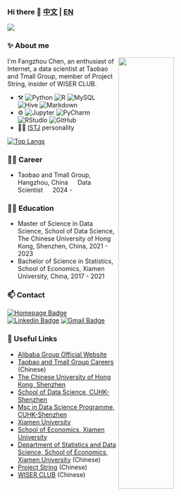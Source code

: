### Hi there 👋 [中文](https://github.com/rogerchenfz/rogerchenfz/blob/main/README.md) | [EN](https://github.com/rogerchenfz/rogerchenfz/blob/main/README-EN.md)

![](https://visitor-badge.laobi.icu/badge?page_id=rogerchenfz.visitor-badge)

### ✨ About me

[<img align="right" width="50%" src="https://github-readme-stats.vercel.app/api?username=rogerchenfz&include_all_commits=true&count_private=true&show_icons=true">](https://github.com/anuraghazra/github-readme-stats)

I'm Fangzhou Chen, an enthusiast of Internet, a data scientist at Taobao and Tmall Group, member of Project String, insider of WISER CLUB.

-   :hammer_and_pick:
    ![Python](https://img.shields.io/badge/-Python-lightgrey?style=plastic&logo=python)
    ![R](https://img.shields.io/badge/-R-grey?style=plastic&logo=r)
    ![MySQL](https://img.shields.io/badge/-MySQL-white?style=plastic&logo=mysql)
    ![Hive](https://img.shields.io/badge/-Hive-grey?style=plastic&logo=hive)
    ![Markdown](https://img.shields.io/badge/-Markdown-black?style=plastic&logo=markdown)
-   ⚙️
    ![Jupyter](https://img.shields.io/badge/-Jupyter-lightblue?style=plastic&logo=jupyter)
    ![PyCharm](https://img.shields.io/badge/-PyCharm-grey?style=plastic&logo=pycharm)
    ![RStudio](https://img.shields.io/badge/-RStudio-white?style=plastic&logo=rstudio)
    ![GitHub](https://img.shields.io/badge/-GitHub-181717?style=plastic&logo=github)
-   :man_scientist: [ISTJ](https://www.16personalities.com/istj-personality) personality
  
<!--
[![Fangzhou Chen's GitHub stats](https://github-readme-stats.vercel.app/api?username=rogerchenfz&include_all_commits=true&count_private=true&show_icons=true)](https://github.com/anuraghazra/github-readme-stats)
-->

[![Top Langs](https://github-readme-stats.vercel.app/api/top-langs/?username=rogerchenfz&layout=compact)](https://github.com/anuraghazra/github-readme-stats)

### 👨‍💻 Career
- Taobao and Tmall Group, Hangzhou, China    &ensp;&ensp;    Data Scientist    &ensp;&ensp; 2024 -

### 👨‍🎓 Education
  - Master of Science in Data Science, School of Data Science, The Chinese University of Hong Kong, Shenzhen, China, 2021 - 2023
  - Bachelor of Science in Statistics, School of Economics, Xiamen University, China, 2017 - 2021

### 📫 Contact

[![Homepage Badge](https://img.shields.io/badge/-Homepage-blue?style=plastic&link=https://rogerchenfz.github.io/)](https://rogerchenfz.github.io/)
[![Linkedin Badge](https://img.shields.io/badge/-rogerchenfz-blue?style=plastic&logo=Linkedin&logoColor=white&link=https://www.linkedin.com/in/rogerchenfz/)](https://www.linkedin.com/in/rogerchenfz/)
[![Gmail Badge](https://img.shields.io/badge/-fangzhouchen@link.cuhk.edu.cn-c14438?style=plastic&logo=Gmail&logoColor=white&link=mailto:fangzhouchen@link.cuhk.edu.cn)](mailto:fangzhouchen@link.cuhk.edu.cn)

### 🔗 Useful Links
- [Alibaba Group Official Website](https://www.alibabagroup.com/en-US)
- [Taobao and Tmall Group Careers](https://talent.taotian.com/) (Chinese)
- [The Chinese University of Hong Kong, Shenzhen](https://www.cuhk.edu.cn/en)
- [School of Data Science, CUHK-Shenzhen](https://sds.cuhk.edu.cn/en)
- [Msc in Data Science Programme, CUHK-Shenzhen](https://mscds.cuhk.edu.cn/en/)
- [Xiamen University](https://en.xmu.edu.cn/)
- [School of Economics, Xiamen University](https://se.xmu.edu.cn/english/)
- [Department of Statistics and Data Science, School of Economics, Xiamen University](https://stats.xmu.edu.cn/) (Chinese)
- [Project String](https://une7n7jjfj.feishu.cn/docx/HW67dp35QoPmPixSouOcYizHnFh) (Chinese)
- [WISER CLUB](https://mp.weixin.qq.com/s/6fXVJnnGLaQQDJ12q0dhUQ) (Chinese)

<!--
**rogerchenfz/rogerchenfz** is a ✨ _special_ ✨ repository because its `README.md` (this file) appears on your GitHub profile.

Here are some ideas to get you started:

- 🔭 I’m currently working on ...
- 🌱 I’m currently learning ...
- 👯 I’m looking to collaborate on ...
- 🤔 I’m looking for help with ...
- 💬 Ask me about ...
- 📫 How to reach me: ...
- 😄 Pronouns: ...
- ⚡ Fun fact: ...
-->
